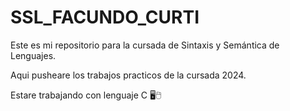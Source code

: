 # SSL_FACUNDO_CURTI

Este es mi repositorio para la cursada de Sintaxis y Semántica de Lenguajes.

Aqui pusheare los trabajos practicos de la cursada 2024.

Estare trabajando con lenguaje C 🖥🖱

